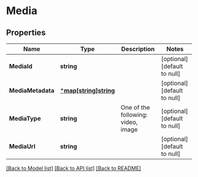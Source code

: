 # Media

## Properties
Name | Type | Description | Notes
------------ | ------------- | ------------- | -------------
**MediaId** | **string** |  | [optional] [default to null]
**MediaMetadata** | [***map[string]string**](map.md) |  | [optional] [default to null]
**MediaType** | **string** | One of the following: video, image | [optional] [default to null]
**MediaUrl** | **string** |  | [optional] [default to null]

[[Back to Model list]](../README.md#documentation-for-models) [[Back to API list]](../README.md#documentation-for-api-endpoints) [[Back to README]](../README.md)

